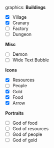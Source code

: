 graphics:
  **Buildings**
  - [x] Village
  - [x] Granary
  - [ ] Factory
  - [ ] Dungeon
  
  **Misc**
  - [ ] Demon
  - [ ] Wide Text Bubble
  
  **Icons**
  - [x] Resources
  - [ ] People
  - [x] Gold
  - [x] Food
  - [x] Arrow
  
  **Portraits**
  
  - [ ] God of food
  - [ ] God of resources
  - [ ] God of people
  - [ ] God of gold

